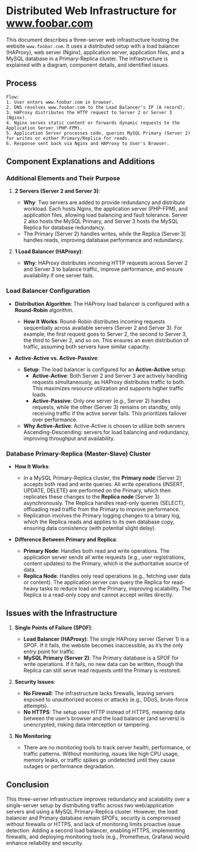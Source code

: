 # Distributed Web Infrastructure for www.foobar.com

This document describes a three-server web infrastructure hosting the website `www.foobar.com`. It uses a distributed setup with a load balancer (HAProxy), web server (Nginx), application server, application files, and a MySQL database in a Primary-Replica cluster. The infrastructure is explained with a diagram, component details, and identified issues.

## Process

```
Flow:
1. User enters www.foobar.com in browser.
2. DNS resolves www.foobar.com to the Load Balancer’s IP (A record).
3. HAProxy distributes the HTTP request to Server 2 or Server 3 (Nginx).
4. Nginx serves static content or forwards dynamic requests to the Application Server (PHP-FPM).
5. Application Server processes code, queries MySQL Primary (Server 2) for writes or either Primary/Replica for reads.
6. Response sent back via Nginx and HAProxy to User's Browser.
```

## Component Explanations and Additions

### Additional Elements and Their Purpose
1. **2 Servers (Server 2 and Server 3)**:
   - **Why**: Two servers are added to provide redundancy and distribute workload. Each hosts Nginx, the application server (PHP-FPM), and application files, allowing load balancing and fault tolerance. Server 2 also hosts the MySQL Primary, and Server 3 hosts the MySQL Replica for database redundancy.
   - The Primary (Server 2) handles writes, while the Replica (Server 3) handles reads, improving database performance and redundancy.

2. **1 Load Balancer (HAProxy)**:
   - **Why**: HAProxy distributes incoming HTTP requests across Server 2 and Server 3 to balance traffic, improve performance, and ensure availability if one server fails.

### Load Balancer Configuration
- **Distribution Algorithm**: The HAProxy load balancer is configured with a **Round-Robin** algorithm.
  - **How It Works**: Round-Robin distributes incoming requests sequentially across available servers (Server 2 and Server 3). For example, the first request goes to Server 2, the second to Server 3, the third to Server 2, and so on. This ensures an even distribution of traffic, assuming both servers have similar capacity.

- **Active-Active vs. Active-Passive**:
  - **Setup**: The load balancer is configured for an **Active-Active** setup.
    - **Active-Active**: Both Server 2 and Server 3 are actively handling requests simultaneously, as HAProxy distributes traffic to both. This maximizes resource utilization and supports higher traffic loads.
    - **Active-Passive**: Only one server (e.g., Server 2) handles requests, while the other (Server 3) remains on standby, only receiving traffic if the active server fails. This prioritizes failover over performance.
  - **Why Active-Active**: Active-Active is chosen to utilize both servers Ascending-Descending: servers for load balancing and redundancy, improving throughput and availability.

### Database Primary-Replica (Master-Slave) Cluster
- **How It Works**:
  - In a MySQL Primary-Replica cluster, the **Primary node** (Server 2) accepts both read and write queries. All write operations (INSERT, UPDATE, DELETE) are performed on the Primary, which then replicates these changes to the **Replica node** (Server 3) asynchronously. The Replica handles read-only queries (SELECT), offloading read traffic from the Primary to improve performance.
  - Replication involves the Primary logging changes to a binary log, which the Replica reads and applies to its own database copy, ensuring data consistency (with potential slight delay).

- **Difference Between Primary and Replica**:
  - **Primary Node**: Handles both read and write operations. The application server sends all write requests (e.g., user registrations, content updates) to the Primary, which is the authoritative source of data.
  - **Replica Node**: Handles only read operations (e.g., fetching user data or content). The application server can query the Replica for read-heavy tasks to reduce load on the Primary, improving scalability. The Replica is a read-only copy and cannot accept writes directly.

## Issues with the Infrastructure

1. **Single Points of Failure (SPOF)**:
   - **Load Balancer (HAProxy)**: The single HAProxy server (Server 1) is a SPOF. If it fails, the website becomes inaccessible, as it’s the only entry point for traffic.
   - **MySQL Primary (Server 2)**: The Primary database is a SPOF for write operations. If it fails, no new data can be written, though the Replica can still serve read requests until the Primary is restored.

2. **Security Issues**:
   - **No Firewall**: The infrastructure lacks firewalls, leaving servers exposed to unauthorized access or attacks (e.g., DDoS, brute-force attempts).
   - **No HTTPS**: The setup uses HTTP instead of HTTPS, meaning data between the user’s browser and the load balancer (and servers) is unencrypted, risking data interception or tampering.

3. **No Monitoring**:
   - There are no monitoring tools to track server health, performance, or traffic patterns. Without monitoring, issues like high CPU usage, memory leaks, or traffic spikes go undetected until they cause outages or performance degradation.

## Conclusion
This three-server infrastructure improves redundancy and scalability over a single-server setup by distributing traffic across two web/application servers and using a MySQL Primary-Replica cluster. However, the load balancer and Primary database remain SPOFs, security is compromised without firewalls or HTTPS, and lack of monitoring limits proactive issue detection. Adding a second load balancer, enabling HTTPS, implementing firewalls, and deploying monitoring tools (e.g., Prometheus, Grafana) would enhance reliability and security.